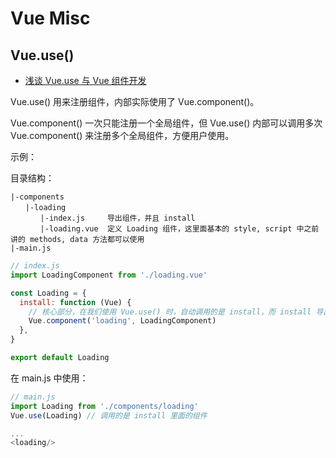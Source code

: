 # Vue Misc

## Vue.use()

- [浅谈 Vue.use 与 Vue 组件开发](https://zhuanlan.zhihu.com/p/40192351)

Vue.use() 用来注册组件，内部实际使用了 Vue.component()。

Vue.component() 一次只能注册一个全局组件，但 Vue.use() 内部可以调用多次 Vue.component() 来注册多个全局组件，方便用户使用。

示例：

目录结构：

```
|-components
　　|-loading
　　　　|-index.js     导出组件，并且 install
　　　　|-loading.vue  定义 Loading 组件，这里面基本的 style, script 中之前讲的 methods, data 方法都可以使用
|-main.js
```

```js
// index.js
import LoadingComponent from './loading.vue'

const Loading = {
  install: function (Vue) {
    // 核心部分，在我们使用 Vue.use() 时，自动调用的是 install，而 install 导出的必须是的组件
    Vue.component('loading', LoadingComponent)
  },
}

export default Loading
```

在 main.js 中使用：

```js
// main.js
import Loading from './components/loading'
Vue.use(Loading) // 调用的是 install 里面的组件

...
<loading/>
```
